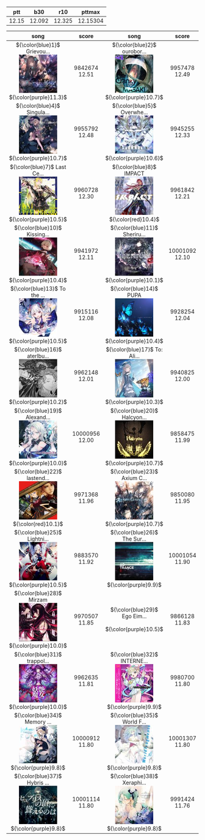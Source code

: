 |ptt|b30|r10|pttmax|
|:-:|:-:|:-:|:-:|
|12.15|12.092|12.325|12.15304|

|song|score|song|score|song|score|
|:-:|:-:|:-:|:-:|:-:|:-:|
|${\color{blue}1}$ Grievou...<br>![](./datas/photo/100px-Songs_grievouslady.jpg)<br>${\color{purple}11.3}$|9842674<br>12.51|${\color{blue}2}$ ourobor...<br>![](./datas/photo/100px-Songs_ouroboros.jpg)<br>${\color{purple}10.7}$|9957478<br>12.49|${\color{blue}3}$ Cyaegha...<br>![](./datas/photo/100px-Songs_cyaegha.jpg)<br>${\color{purple}10.7}$|9957460<br>12.49|
|${\color{blue}4}$ Singula...<br>![](./datas/photo/100px-Songs_singularity.jpg)<br>${\color{purple}10.7}$|9955792<br>12.48|${\color{blue}5}$ Overwhe...<br>![](./datas/photo/100px-Songs_overwhelm.jpg)<br>${\color{purple}10.6}$|9945255<br>12.33|${\color{blue}6}$ Live Fa...<br>![](./datas/photo/100px-Songs_livefastdieyoung.jpg)<br>${\color{purple}10.6}$|9943215<br>12.32|
|${\color{blue}7}$ Last Ce...<br>![](./datas/photo/100px-Songs_lastcelebration.jpg)<br>${\color{purple}10.5}$|9960728<br>12.30|${\color{blue}8}$ IMPACT <br>![](./datas/photo/100px-Songs_impact.jpg)<br>${\color{red}10.4}$|9961842<br>12.21|${\color{blue}9}$ Seclusi...<br>![](./datas/photo/100px-Songs_seclusion.jpg)<br>${\color{purple}10.6}$|9908292<br>12.14|
|${\color{blue}10}$ Kissing...<br>![](./datas/photo/100px-Songs_kissinglucifer.jpg)<br>${\color{purple}10.4}$|9941972<br>12.11|${\color{blue}11}$ Sheriru...<br>![](./datas/photo/100px-Songs_sheriruth.jpg)<br>${\color{purple}10.1}$|10001092<br>12.10|${\color{blue}12}$ Viyella...<br>![](./datas/photo/100px-Songs_viyellastears.jpg)<br>${\color{purple}10.3}$|9958582<br>12.09|
|${\color{blue}13}$ To the ...<br>![](./datas/photo/100px-Songs_tothemilkyway.jpg)<br>${\color{purple}10.5}$|9915116<br>12.08|${\color{blue}14}$ PUPA <br>![](./datas/photo/100px-Songs_pupa.jpg)<br>${\color{purple}10.4}$|9928254<br>12.04|${\color{blue}15}$ Metalli...<br>![](./datas/photo/100px-Songs_metallicpunisher.jpg)<br>${\color{purple}10.3}$|9944616<br>12.02|
|${\color{blue}16}$ aterlbu...<br>![](./datas/photo/100px-Songs_aterlbus.jpg)<br>${\color{purple}10.2}$|9962148<br>12.01|${\color{blue}17}$ To: Ali...<br>![](./datas/photo/100px-Songs_toaliceliddell.jpg)<br>${\color{purple}10.3}$|9940825<br>12.00|${\color{blue}18}$ Xanatos...<br>![](./datas/photo/100px-Songs_xanatos.jpg)<br>${\color{purple}10.0}$|10001203<br>12.00|
|${\color{blue}19}$ Alexand...<br>![](./datas/photo/100px-Songs_alexandrite.jpg)<br>${\color{purple}10.0}$|10000956<br>12.00|${\color{blue}20}$ Halcyon...<br>![](./datas/photo/100px-Songs_halcyon.jpg)<br>${\color{purple}10.7}$|9858475<br>11.99|${\color{blue}21}$ Tiferet...<br>![](./datas/photo/100px-Songs_tiferet.jpg)<br>${\color{purple}10.4}$|9918127<br>11.99|
|${\color{blue}22}$ lastend...<br>![](./datas/photo/100px-Songs_lastendconductor.jpg)<br>${\color{red}10.1}$|9971368<br>11.96|${\color{blue}23}$ Axium C...<br>![](./datas/photo/100px-Songs_axiumcrisis.jpg)<br>${\color{purple}10.7}$|9850080<br>11.95|${\color{blue}24}$ 99 Gloo...<br>![](./datas/photo/100px-Songs_nnglooms.jpg)<br>${\color{purple}10.3}$|9923866<br>11.92|
|${\color{blue}25}$ Lightni...<br>![](./datas/photo/100px-Songs_lightningscrew.jpg)<br>${\color{purple}10.5}$|9883570<br>11.92|${\color{blue}26}$ The Sur...<br>![](./datas/photo/100px-Songs_thesurvivor.jpg)<br>${\color{purple}9.9}$|10001054<br>11.90|${\color{blue}27}$ Summer ...<br>![](./datas/photo/100px-Songs_summerfireworks.jpg)<br>${\color{purple}9.9}$|10001062<br>11.90|
|${\color{blue}28}$ Mirzam <br>![](./datas/photo/100px-Songs_mirzam.jpg)<br>${\color{purple}10.0}$|9970507<br>11.85|${\color{blue}29}$ Ego Eim...<br>![]()<br>${\color{purple}10.5}$|9866128<br>11.83|${\color{blue}30}$ Logos <br>![]()<br>${\color{purple}10.1}$|9943264<br>11.82|
|${\color{blue}31}$ trappol...<br>![](./datas/photo/100px-Songs_trappola.jpg)<br>${\color{purple}10.0}$|9962635<br>11.81|${\color{blue}32}$ INTERNE...<br>![](./datas/photo/100px-Songs_internetyamero.jpg)<br>${\color{purple}9.9}$|9980700<br>11.80|${\color{blue}33}$ Corrupt...<br>![](./datas/photo/100px-Songs_corruption.jpg)<br>${\color{purple}9.8}$|10001256<br>11.80|
|${\color{blue}34}$ Memory ...<br>![](./datas/photo/100px-Songs_memoryforest.jpg)<br>${\color{purple}9.8}$|10000912<br>11.80|${\color{blue}35}$ World F...<br>![](./datas/photo/100px-Songs_worldfragments.jpg)<br>${\color{purple}9.8}$|10001307<br>11.80|${\color{blue}36}$ Haze of...<br>![](./datas/photo/100px-Songs_akinokagerou.jpg)<br>${\color{purple}9.8}$|10001019<br>11.80|
|${\color{blue}37}$ Hybris ...<br>![](./datas/photo/100px-Songs_hybris.jpg)<br>${\color{purple}9.8}$|10001114<br>11.80|${\color{blue}38}$ Xeraphi...<br>![](./datas/photo/100px-Songs_xeraphinite.jpg)<br>${\color{purple}9.8}$|9991424<br>11.76|${\color{blue}39}$ Loschen...<br>![](./datas/photo/100px-Songs_loschen.jpg)<br>${\color{purple}10.2}$|9907990<br>11.74|

